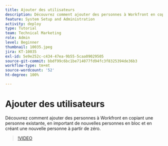 ```yaml
---
title: Ajouter des utilisateurs
description: Découvrez comment ajouter des personnes à Workfront en copiant une personne existante, en important de nouvelles personnes en bloc et en créant une nouvelle personne à partir de zéro.
feature: System Setup and Administration
activity: deploy
type: Tutorial
team: Technical Marketing
role: Admin
level: Beginner
thumbnail: 10035.jpeg
jira: KT-10035
exl-id: 5e9e252c-c434-47ea-9b55-5caa09029505
source-git-commit: bbdf99c6bc1be714077fd94fc3f8325394de36b3
workflow-type: tm+mt
source-wordcount: '52'
ht-degree: 100%

---
```


# Ajouter des utilisateurs

Découvrez comment ajouter des personnes à Workfront en copiant une personne existante, en important de nouvelles personnes en bloc et en créant une nouvelle personne à partir de zéro.

>[!VIDEO](https://video.tv.adobe.com/v/3447045/?quality=12&learn=on&enablevpops=1&captions=fre_fr)

